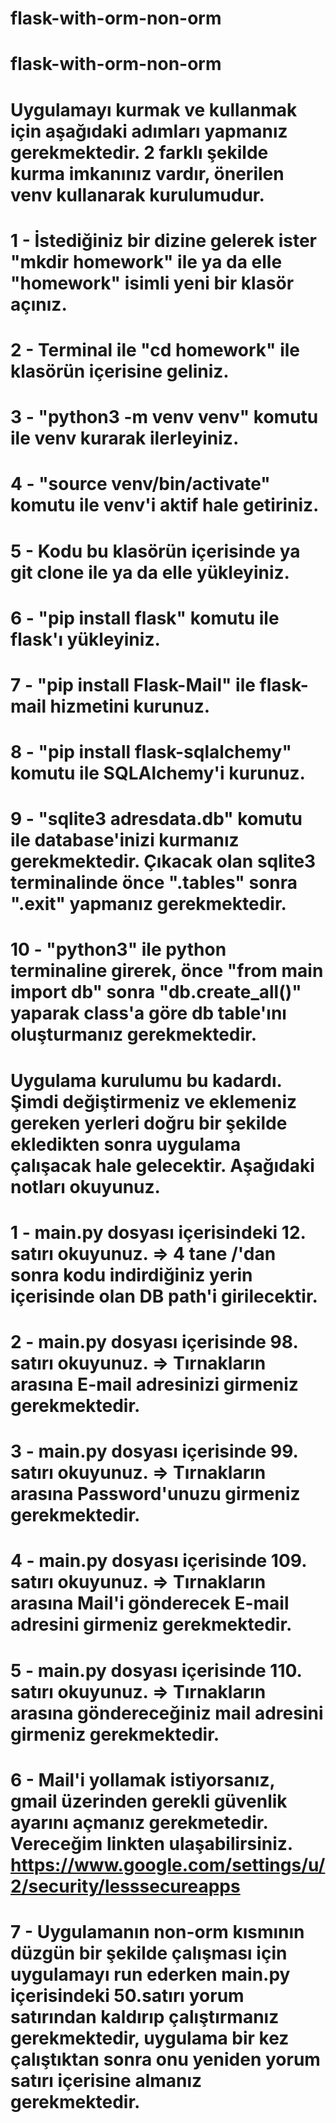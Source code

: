 # flask-with-orm-non-orm

# flask-with-orm-non-orm

# Uygulamayı kurmak ve kullanmak için aşağıdaki adımları yapmanız gerekmektedir. 2 farklı şekilde kurma imkanınız vardır, önerilen venv kullanarak kurulumudur.

# 1  - İstediğiniz bir dizine gelerek ister "mkdir homework" ile ya da elle "homework" isimli yeni bir klasör açınız.
# 2  - Terminal ile "cd homework" ile klasörün içerisine geliniz.
# 3  - "python3 -m venv venv" komutu ile venv kurarak ilerleyiniz. 
# 4  - "source venv/bin/activate" komutu ile venv'i aktif hale getiriniz. 
# 5  - Kodu bu klasörün içerisinde ya git clone ile ya da elle yükleyiniz.
# 6  - "pip install flask" komutu ile flask'ı yükleyiniz.
# 7  - "pip install Flask-Mail" ile flask-mail hizmetini kurunuz.
# 8  - "pip install flask-sqlalchemy" komutu ile SQLAlchemy'i kurunuz.
# 9  - "sqlite3 adresdata.db" komutu ile database'inizi kurmanız gerekmektedir. Çıkacak olan sqlite3 terminalinde önce ".tables" sonra ".exit" yapmanız gerekmektedir.
# 10 - "python3" ile python terminaline girerek, önce "from main import db"  sonra "db.create_all()" yaparak class'a göre db table'ını oluşturmanız gerekmektedir.

# Uygulama kurulumu bu kadardı. Şimdi değiştirmeniz ve eklemeniz gereken yerleri doğru bir şekilde ekledikten sonra uygulama çalışacak hale gelecektir. Aşağıdaki notları okuyunuz.

# 1 - main.py dosyası içerisindeki 12. satırı okuyunuz. => 4 tane /'dan sonra kodu indirdiğiniz yerin içerisinde olan DB path'i girilecektir.
# 2 - main.py dosyası içerisinde 98. satırı okuyunuz. => Tırnakların arasına E-mail adresinizi girmeniz gerekmektedir.
# 3 - main.py dosyası içerisinde 99. satırı okuyunuz. => Tırnakların arasına Password'unuzu girmeniz gerekmektedir.
# 4 - main.py dosyası içerisinde 109. satırı okuyunuz. => Tırnakların arasına Mail'i gönderecek E-mail adresini girmeniz gerekmektedir.
# 5 - main.py dosyası içerisinde 110. satırı okuyunuz. => Tırnakların arasına göndereceğiniz mail adresini girmeniz gerekmektedir.
# 6 - Mail'i yollamak istiyorsanız, gmail üzerinden gerekli güvenlik ayarını açmanız gerekmetedir. Vereceğim linkten ulaşabilirsiniz. https://www.google.com/settings/u/2/security/lesssecureapps
# 7 - Uygulamanın non-orm kısmının düzgün bir şekilde çalışması için uygulamayı run ederken main.py içerisindeki 50.satırı yorum satırından kaldırıp çalıştırmanız gerekmektedir, uygulama bir kez çalıştıktan sonra onu yeniden yorum satırı içerisine almanız gerekmektedir.
